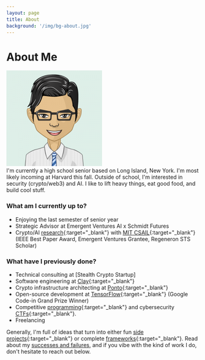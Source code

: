 ```yaml
---
layout: page
title: About
background: '/img/bg-about.jpg'
---
```

# About Me

<div class="row">
  <div class="col-md" markdown="1">
  <img src="/img/pfp.png">
  </div>
  <div class="col-md" style="display: flex;
  justify-content: center;
  align-content: center;
  flex-direction: column;" markdown="1">
  I'm currently a high school senior based on Long Island, New York. I'm most likely incoming at Harvard this fall. Outside of school, I'm interested in security (crypto/web3) and AI. I like to lift heavy things, eat good food, and build cool stuff.
  </div>
</div>

<p></p>

### What am I currently up to?
- Enjoying the last semester of senior year
- Strategic Advisor at Emergent Ventures AI x Schmidt Futures
- Crypto/AI [<u>research</u>](https://www.hydrasec.ml/){:target="_blank"} with [<u>MIT CSAIL</u>](https://www.csail.mit.edu){:target="_blank"} (IEEE Best Paper Award, Emergent Ventures Grantee, Regeneron STS Scholar)

### What have I previously done?
- Technical consulting at [Stealth Crypto Startup]
- Software engineering at [<u>Clay</u>](https://www.clay.com/){:target="_blank"}
- Crypto infrastructure architecting at [<u>Ponto</u>](https://ponto.org/){:target="_blank"}
- Open-source development at [<u>TensorFlow</u>](https://www.tensorflow.org/){:target="_blank"} (Google Code-in Grand Prize Winner)
- Competitive [<u>programming</u>](https://github.com/WilliamHYZhang/Competitive-Programming){:target="_blank"} and cybersecurity [<u>CTFs</u>](https://rgbsec.org/){:target="_blank"}.
- Freelancing

Generally, I'm full of ideas that turn into either fun [side projects](https://github.com/WilliamHYZhang/Twitter-Giveaway-Bot){:target="_blank"} or complete [frameworks](https://github.com/WilliamHYZhang/Hydra){:target="_blank"}. Read about my [successes and failures](/posts/successes-and-failures.html), and if you vibe with the kind of work I do, don't hesitate to reach out below.
